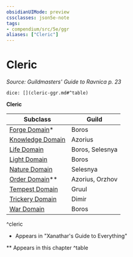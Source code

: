 ```yaml
---
obsidianUIMode: preview
cssclasses: json5e-note
tags:
- compendium/src/5e/ggr
aliases: ["Cleric"]
---
```

# Cleric
*Source: Guildmasters' Guide to Ravnica p. 23* 

`dice: [](cleric-ggr.md#^table)`

**Cleric**

| Subclass | Guild |
|----------|-------|
| [Forge Domain](z_compendium/classes/cleric-forge-domain-xge.md)* | Boros |
| [Knowledge Domain](z_compendium/classes/cleric-knowledge-domain.md) | Azorius |
| [Life Domain](z_compendium/classes/cleric-life-domain.md) | Boros, Selesnya |
| [Light Domain](z_compendium/classes/cleric-light-domain.md) | Boros |
| [Nature Domain](z_compendium/classes/cleric-nature-domain.md) | Selesnya |
| [Order Domain](z_compendium/classes/cleric-order-domain-tce.md)** | Azorius, Orzhov |
| [Tempest Domain](z_compendium/classes/cleric-tempest-domain.md) | Gruul |
| [Trickery Domain](z_compendium/classes/cleric-trickery-domain.md) | Dimir |
| [War Domain](z_compendium/classes/cleric-war-domain.md) | Boros |
^cleric

* Appears in "Xanathar's Guide to Everything"

** Appears in this chapter
^table
